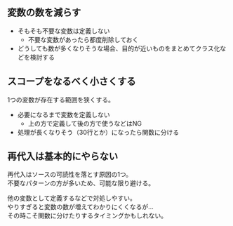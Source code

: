 ## 変数の数を減らす
* そもそも不要な変数は定義しない
	- 不要な変数があったら都度削除しておく
* どうしても数が多くなりそうな場合、目的が近いものをまとめてクラス化などを検討する


## スコープをなるべく小さくする
1つの変数が存在する範囲を狭くする。

* 必要になるまで変数を定義しない
  - 上の方で定義して後の方で使うなどはNG
* 処理が長くなりそう（30行とか）になったら関数に分ける

## 再代入は基本的にやらない
再代入はソースの可読性を落とす原因の1つ。  
不要なパターンの方が多いため、可能な限り避ける。  

他の変数として定義するなどで対処しやすい。  
やりすぎると変数の数が増えてわかりにくくなるが…  
その時こそ関数に分けたりするタイミングかもしれない。